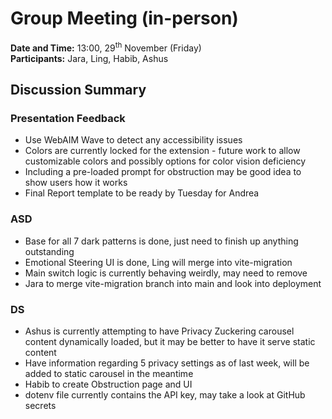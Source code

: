 # Group Meeting (in-person)
**Date and Time:** 13:00, 29<sup>th</sup> November (Friday)\
**Participants:** Jara, Ling, Habib, Ashus
## Discussion Summary
### Presentation Feedback
- Use WebAIM Wave to detect any accessibility issues
- Colors are currently locked for the extension - future work to allow customizable colors and possibly options for color vision deficiency
- Including a pre-loaded prompt for obstruction may be good idea to show users how it works
- Final Report template to be ready by Tuesday for Andrea
### ASD
- Base for all 7 dark patterns is done, just need to finish up anything outstanding
- Emotional Steering UI is done, Ling will merge into vite-migration
- Main switch logic is currently behaving weirdly, may need to remove
- Jara to merge vite-migration branch into main and look into deployment
### DS
- Ashus is currently attempting to have Privacy Zuckering carousel content dynamically loaded, but it may be better to have it serve static content
- Have information regarding 5 privacy settings as of last week, will be added to static carousel in the meantime
- Habib to create Obstruction page and UI
- dotenv file currently contains the API key, may take a look at GitHub secrets
